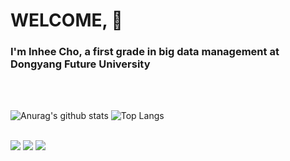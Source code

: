 # WELCOME, :slightly_smiling_face:
 
<!--
**dayonein/dayonein** is a ✨ _special_ ✨ repository because its `README.md` (this file) appears on your GitHub profile.
!-->

<h3> I'm Inhee Cho, a first grade in big data management at Dongyang Future University</h3><br>
<br>


![Anurag's github stats](https://github-readme-stats.vercel.app/api?username=dayonein&show_icons=true&theme=dark)
![Top Langs](https://github-readme-stats.vercel.app/api/top-langs/?username=dayonein&layout=compact&theme=tokyonight)

<br>
<img src = "https://img.shields.io/badge/Python-skyblue?style=for-the-badge&logo=Python&logoColor = {3776AB}"/>
<img src = "https://img.shields.io/badge/javascript-yellow?style=for-the-badge&logo=javascript&logoColor = {F7DF1E}"/>
<img src = "https://img.shields.io/badge/GitHub-black?style=for-the-badge&logo=GitHub&logoColor = {181717}"/>

<br>
